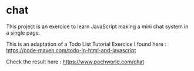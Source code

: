 # chat
This project is an exercice to learn JavaScript making a mini chat system in a single page.

This is an adaptation of a Todo List Tutorial Exercice I found here : https://code-maven.com/todo-in-html-and-javascript

Check the result here : https://www.pochworld.com/chat
